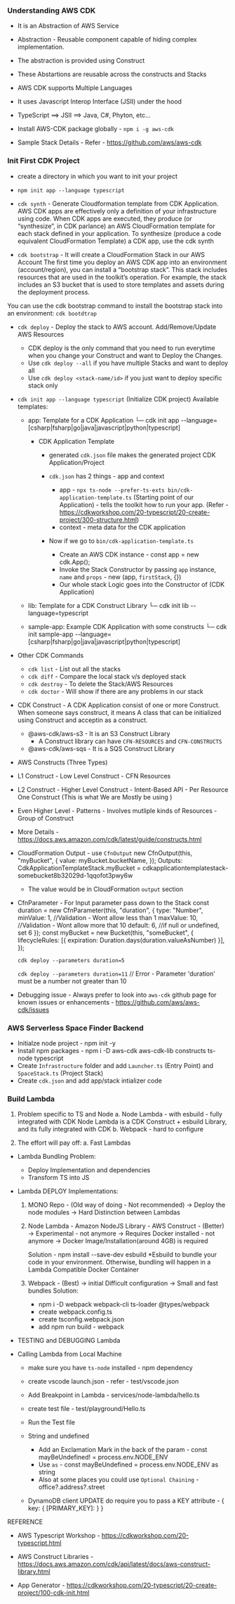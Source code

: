 ### Understanding AWS CDK

- It is an Abstraction of AWS Service
- Abstraction - Reusable component capable of hiding complex implementation.
- The abstraction is provided using Construct
- These Abstartions are reusable across the constructs and Stacks
- AWS CDK supports Multiple Languages
- It uses Javascript Interop Interface (JSII) under the hood
- TypeScript ==> JSII ==> Java, C#, Phyton, etc...

- Install AWS-CDK package globally - `npm i -g aws-cdk`
- Sample Stack Details - Refer - https://github.com/aws/aws-cdk

### Init First CDK Project

- create a directory in which you want to init your project

- `npm init app --language typescript`

- `cdk synth` - Generate Cloudformation template from CDK Application.
  AWS CDK apps are effectively only a definition of your infrastructure using code. When CDK apps are executed, they produce (or “synthesize”, in CDK parlance) an AWS CloudFormation template for each stack defined in your application. To synthesize (produce a code equivalent CloudFormation Template) a CDK app, use the cdk synth

- `cdk bootstrap` - It will create a CloudFormation Stack in our AWS Account
  The first time you deploy an AWS CDK app into an environment (account/region), you can install a “bootstrap stack”. This stack includes resources that are used in the toolkit’s operation. For example, the stack includes an S3 bucket that is used to store templates and assets during the deployment process.

You can use the cdk bootstrap command to install the bootstrap stack into an environment: `cdk bootdtrap`

- `cdk deploy` - Deploy the stack to AWS account. Add/Remove/Update AWS Resources

  - CDK deploy is the only command that you need to run everytime when you change your Construct and want to Deploy the Changes.
  - Use `cdk deploy --all` if you have multiple Stacks and want to deploy all
  - Use `cdk deploy <stack-name/id>` if you just want to deploy specific stack only

- `cdk init app --language typescript` (Initialize CDK project)
  Available templates:

  - app: Template for a CDK Application
    └─ cdk init app --language=[csharp|fsharp|go|java|javascript|python|typescript]

    - CDK Application Template

      - generated `cdk.json` file makes the generated project CDK Application/Project
      - `cdk.json` has 2 things - app and context

        - app - `npx ts-node --prefer-ts-exts bin/cdk-application-template.ts` (Starting point of our Application) - tells the toolkit how to run your app. (Refer - https://cdkworkshop.com/20-typescript/20-create-project/300-structure.html)
        - context - meta data for the CDK application

      - Now if we go to `bin/cdk-application-template.ts`
        - Create an AWS CDK instance - const app = new cdk.App();
        - Invoke the Stack Constructor by passing `app` instance, `name` and `props` - new <StackName>(app, `firstStack`, {})
        - Our whole stack Logic goes into the Constructor of <StackName> (CDK Application)

  - lib: Template for a CDK Construct Library
    └─ cdk init lib --language=typescript

  - sample-app: Example CDK Application with some constructs
    └─ cdk init sample-app --language=[csharp|fsharp|go|java|javascript|python|typescript]

- Other CDK Commands

  - `cdk list` - List out all the stacks
  - `cdk diff` - Compare the local stack v/s deployed stack
  - `cdk destroy` - To delete the Stack/AWS Resources
  - `cdk doctor` - Will show if there are any problems in our stack

- CDK Construct - A CDK Application consist of one or more Construct.
  When someone says construct, it means A class that can be initialized using Construct and acceptin <scope> as a construct.

  - @aws-cdk/aws-s3 - It is an S3 Construct Library
    - A Construct library can have `CFN-RESOURCES` and `CFN-CONSTRUCTS`
  - @aws-cdk/aws-sqs - It is a SQS Construct Library

- AWS Constructs (Three Types)
- L1 Construct - Low Level Construct - CFN Resources
- L2 Construct - Higher Level Construct - Intent-Based API - Per Resource One Construct (This is what We are Mostly be using )
- Even Higher Level - Patterns - Involves mutliple kinds of Resources - Group of Construct
- More Details - https://docs.aws.amazon.com/cdk/latest/guide/constructs.html

- CloudFormation Output - use `CfnOutput`
  new CfnOutput(this, "myBucket", {
  value: myBucket.bucketName,
  });
  Outputs: CdkApplicationTemplateStack.myBucket = cdkapplicationtemplatestack-somebucket8b32029d-1qqofot3pwy6w

  - The value would be in CloudFormation `output` section

- CfnParameter - For Input parameter pass down to the Stack
  const duration = new CfnParameter(this, "duration", {
  type: "Number",
  minValue: 1, //Validation - Wont allow less than 1
  maxValue: 10, //Validation - Wont allow more that 10
  default: 6, //if null or undefined, set 6
  });
  const myBucket = new Bucket(this, "someBucket", {
  lifecycleRules: [{ expiration: Duration.days(duration.valueAsNumber) }],
  });

  `cdk deploy --parameters duration=5`

  `cdk deploy --parameters duration=11` // Error - Parameter 'duration' must be a number not greater than 10

- Debugging issue - Always prefer to look into `aws-cdk` github page for known issues or enhancements - https://github.com/aws/aws-cdk/issues

### AWS Serverless Space Finder Backend

- Initialze node project - npm init -y
- Install npm packages - npm i -D aws-cdk aws-cdk-lib constructs ts-node typescript
- Create `Infrastructure` folder and add `Launcher.ts` (Entry Point) and `SpaceStack.ts` (Project Stack)
- Create `cdk.json` and add app/stack intializer code

### Build Lambda

1. Problem specific to TS and Node
   a. Node Lambda - with esbuild - fully integrated with CDK
   Node Lambda is a CDK Construct + esbuild Library, and its fully integrated with CDK
   b. Webpack - hard to configure

2. The effort will pay off:
   a. Fast Lambdas

- Lambda Bundling Problem:

  - Deploy Implementation and dependencies
  - Transform TS into JS

- Lambda DEPLOY Implementations:

  1.  MONO Repo - (Old way of doing - Not recommended)
      -> Deploy the node modules
      -> Hard Distinction between Lambdas
  2.  Node Lambda - Amazon NodeJS Library - AWS Construct - (Better)
      -> Experimental - not anymore
      -> Requires Docker installed - not anymore
      -> Docker Image/Installation(around 4GB) is required

      Solution - npm install --save-dev esbuild
      \*Esbuild to bundle your code in your environment. Otherwise, bundling will happen in a Lambda Compatible Docker Container

  3.  Webpack - (Best)
      -> initial Difficult configuration
      -> Small and fast bundles
      Solution:
      - npm i -D webpack webpack-cli ts-loader @types/webpack
      - create webpack.config.ts
      - create tsconfig.webpack.json
      - add npm run build - webpack

- TESTING and DEBUGGING Lambda

- Calling Lambda from Local Machine

  - make sure you have `ts-node` installed - npm dependency
  - create vscode launch.json - refer - test/vscode.json
  - Add Breakpoint in Lambda - services/node-lambda/hello.ts
  - create test file - test/playground/Hello.ts
  - Run the Test file

  - String and undefined

    - Add an Exclamation Mark in the back of the param - const mayBeUndefined! = process.env.NODE_ENV
    - Use `as` - const mayBeUndefined = process.env.NODE_ENV as string
    - Also at some places you could use `Optional Chaining` - office?.address?.street

  - DynamoDB client UPDATE do require you to pass a KEY attribute - {
    key: {
    [PRIMARY_KEY]: <PrimaryKeyValue>
    }
    }

REFERENCE

- AWS Typescript Workshop - https://cdkworkshop.com/20-typescript.html

- AWS Construct Libraries - https://docs.aws.amazon.com/cdk/api/latest/docs/aws-construct-library.html

- App Generator - https://cdkworkshop.com/20-typescript/20-create-project/100-cdk-init.html
